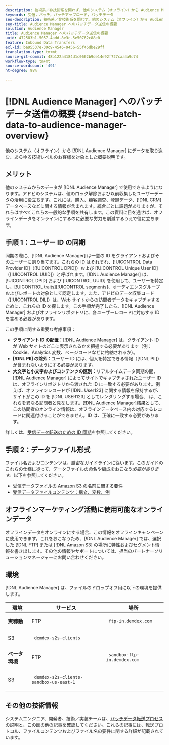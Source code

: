 ```yaml
---
description: 技術系／非技術系を問わず、他のシステム（オフライン）から Audience Manager にデータを取り込むお客様を対象とした概要説明です。
keywords: 受信，バッチ，バッチアップロード，バッチデータ
seo-description: 技術系／非技術系を問わず、他のシステム（オフライン）から Audience Manager にデータを取り込むお客様を対象とした概要説明です。これをおこなうには、Audience Manager のバッチアップロードオプションを使用します。
seo-title: Audience Manager へのバッチデータ送信の概要
solution: Audience Manager
title: Audience Manager へのバッチデータ送信の概要
uuid: 472583b1-5057-4add-8e3c-5e50762c88e0
feature: Inbound Data Transfers
exl-id: ba95537e-30c9-4546-9456-55f46dbe29ff
translation-type: tm+mt
source-git-commit: 48b122a4184d1c0662b9de14e92f727caa4a9d74
workflow-type: tm+mt
source-wordcount: '491'
ht-degree: 98%

---
```


# [!DNL Audience Manager] へのバッチデータ送信の概要 {#send-batch-data-to-audience-manager-overview}

他のシステム（オフライン）から [!DNL Audience Manager] にデータを取り込む、あらゆる技術レベルのお客様を対象とした概要説明です。

## メリット

他のシステムからのデータが [!DNL Audience Manager] で使用できるようになります。アドビのシステムは、値のロック解除および以前収集したユーザーデータの活用に役立ちます。これには、購入、顧客調査、登録データ、[!DNL CRM] データベースなどに関する情報が含まれます。統合ごとに課題がありますが、それらはすべてこれらの一般的な手順を共有します。この資料に目を通せば、オフラインデータをオンラインにするのに必要な労力を削減するうえで役に立ちます。

## 手順 1：ユーザー ID の同期

同期の際に、[!DNL Audience Manager] は一意の ID をクライアントおよびそのユーザーに割り当てます。これらの ID はそれぞれ、[!UICONTROL Data Provider ID]（[!UICONTROL DPID]）および [!UICONTROL Unique User ID]（[!UICONTROL UUID]）と呼ばれます。[!DNL Audience Manager] は、[!UICONTROL DPID] および [!UICONTROL UUID] を使用して、ユーザーを特定し、[!UICONTROL traits][!UICONTROL segments]、オーディエンスグループおよびレポートの対象として認定します。また、アドビのデータ収集コード（[!UICONTROL DIL]）は、Web サイトからの訪問者データをキャプチャするために、これらの ID を探します。この手順が完了したら、[!DNL Audience Manager] およびオフラインリポジトリに、各ユーザーレコードに対応する ID を含める必要があります。

この手順に関する重要な考慮事項：

* **クライアント ID の配置：**[!DNL Audience Manager] は、クライアント ID が Web サイトのどこに表示されるかを把握する必要があります（例：Cookie、Analytics 変数、ページコードなどに格納されるか）。
* **[!DNL PII] の除外：**&#x200B;ユーザー ID には、個人を特定できる情報（[!DNL PII]）が含まれないようにする必要があります。
* **大文字と小文字およびコンテンツの区別：**&#x200B;リアルタイムデータ同期の間、[!DNL Audience Manager] によってサイトでキャプチャされたユーザー ID は、オフラインリポジトリから渡された ID に一致する必要があります。例えば、オフラインレコードが [!DNL User123] に関する情報を保持するが、サイトがこの ID を [!DNL USER123] としてレンダリングする場合、 は、これらを異なる訪問者と見なします。[!DNL Audience Manager]結果として、この訪問者のオンライン情報は、オフラインデータベース内の対応するレコードに関連付けることができません。ID は、正確に一致する必要があります。

詳しくは、[受信データ転送のための ID 同期](../../../integration/sending-audience-data/batch-data-transfer-explained/id-sync-http.md)を参照してください。

## 手順 2：データファイル形式

ファイル名およびコンテンツは、厳密なガイドラインに従います。このガイドのこれらの仕様に従って、データファイルの命名や編成をおこなう&#x200B;*必要があります。*&#x200B;以下を参照してください。

* [受信データファイルの Amazon S3 の名前に関する要件](../../../integration/sending-audience-data/batch-data-transfer-explained/inbound-s3-filenames.md)
* [ 受信データファイルコンテンツ：構文、変数、例](../../../integration/sending-audience-data/batch-data-transfer-explained/inbound-file-contents.md)

## オフラインマーケティング活動に使用可能なオンラインデータ

オフラインデータをオンラインにする場合、この情報をオフラインキャンペーンに使用できます。これをおこなうため、[!DNL Audience Manager] では、選択した [!DNL FTP] または [!DNL Amazon S3] の場所に特性およびセグメント情報を書き出します。その他の情報やサポートについては、担当のパートナーソリューションマネージャーにお問い合わせください。

## 環境

[!DNL Audience Manager] は、ファイルのドロップオフ用に以下の環境を提供します。

<table id="table_A61AA64578944B23B5A7355F2A76E882"> 
 <thead> 
  <tr> 
   <th colname="col1" class="entry"> 環境 </th> 
   <th colname="col02" class="entry"> サービス </th> 
   <th colname="col2" class="entry"> 場所 </th> 
  </tr> 
 </thead>
 <tbody> 
  <tr> 
   <td colname="col1" morerows="1"> <b>実稼動</b> </td> 
   <td colname="col02"> FTP </td> 
   <td colname="col2"> <p> <code> ftp-in.demdex.com</code> </p> </td> 
  </tr> 
  <tr> 
   <td colname="col02"> S3 </td> 
   <td colname="col2"> <p> <code> demdex-s2s-clients</code> </p> </td> 
  </tr> 
  <tr> 
   <td colname="col1" morerows="1"> <b>ベータ環境</b> </td> 
   <td colname="col02"> FTP </td> 
   <td colname="col2"> <p><code> sandbox-ftp-in.demdex.com</code> </p> </td> 
  </tr> 
  <tr> 
   <td colname="col02"> S3 </td> 
   <td colname="col2"> <p> <code> demdex-s2s-clients-sandbox-us-east-1</code> </p> </td> 
  </tr> 
 </tbody> 
</table>

## その他の技術情報

システムエンジニア、開発者、技術／実装チームは、[バッチデータ転送プロセスの説明](../../../integration/sending-audience-data/batch-data-transfer-explained/batch-data-transfer-explained.md)と、この節の他の記事を確認してください。これらの記事には、転送プロトコル、ファイルコンテンツおよびファイル名の要件に関する詳細が記載されています。
